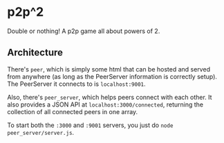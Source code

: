 # p2p^2

Double or nothing! A p2p game all about powers of 2.

## Architecture

There's `peer`, which is simply some html that can be hosted and served from
anywhere (as long as the PeerServer information is correctly setup). The
PeerServer it connects to is `localhost:9001`.

Also, there's `peer_server`, which helps peers connect with each other. It
also provides a JSON API at `localhost:3000/connected`, returning the
collection of all connected peers in one array.

To start both the `:3000` and `:9001` servers, you just do
`node peer_server/server.js`.
